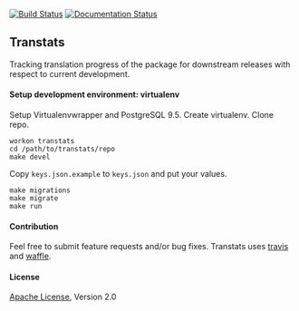 [![Build Status](https://travis-ci.org/sundeep-co-in/transtats.svg?branch=master)](https://travis-ci.org/sundeep-co-in/transtats)
[![Documentation Status](https://readthedocs.org/projects/transtats/badge/?version=latest)](http://transtats.readthedocs.io/en/latest/?badge=latest)

## Transtats

Tracking translation progress of the package for downstream releases with respect to current development.

#### Setup development environment: virtualenv

Setup Virtualenvwrapper and PostgreSQL 9.5. Create virtualenv. Clone repo.

```shell
workon transtats
cd /path/to/transtats/repo
make devel
```

Copy `keys.json.example` to `keys.json` and put your values.

```shell
make migrations
make migrate
make run
```

#### Contribution

Feel free to submit feature requests and/or bug fixes. Transtats uses [travis](https://travis-ci.org/sundeep-co-in/transtats) and [waffle](https://waffle.io/sundeep-co-in/transtats).


#### License

[Apache License](http://www.apache.org/licenses/LICENSE-2.0), Version 2.0

